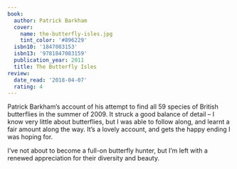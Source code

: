```yaml
---
book:
  author: Patrick Barkham
  cover:
    name: the-butterfly-isles.jpg
    tint_color: '#896229'
  isbn10: '1847083153'
  isbn13: '9781847083159'
  publication_year: 2011
  title: The Butterfly Isles
review:
  date_read: '2018-04-07'
  rating: 4
---
```


Patrick Barkham’s account of his attempt to find all 59 species of British butterflies in the summer of 2009. It struck a good balance of detail – I know very little about butterflies, but I was able to follow along, and learnt a fair amount along the way. It’s a lovely account, and gets the happy ending I was hoping for.

I’ve not about to become a full-on butterfly hunter, but I’m left with a renewed appreciation for their diversity and beauty.